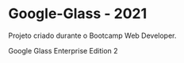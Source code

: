 # Google-Glass - 2021
Projeto criado durante o Bootcamp Web Developer.

Google Glass Enterprise Edition 2
